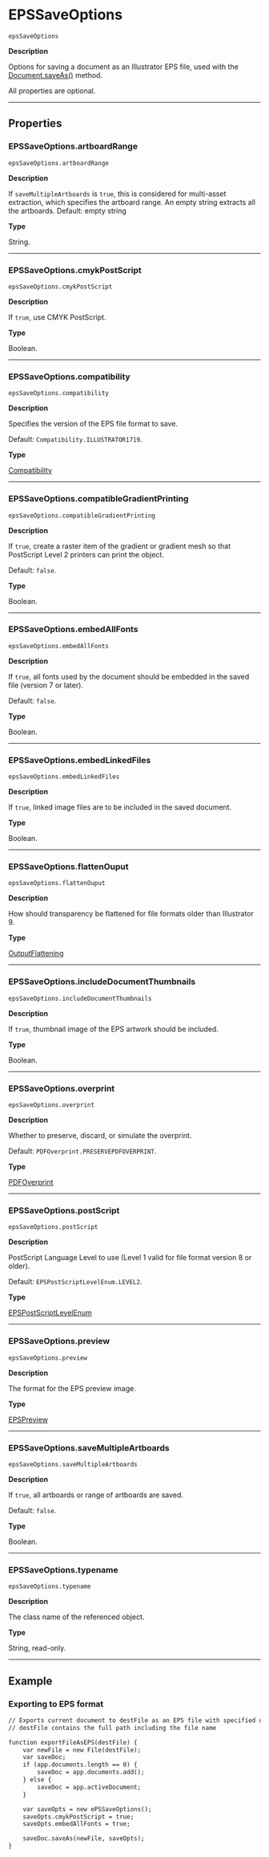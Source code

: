 # EPSSaveOptions

`epsSaveOptions`

**Description**

Options for saving a document as an Illustrator EPS file, used with the [Document.saveAs()](Document.md#jsobjref-document-saveas) method.

All properties are optional.

---

## Properties

### EPSSaveOptions.artboardRange

`epsSaveOptions.artboardRange`

**Description**

If `saveMultipleArtboards` is `true`, this is considered for multi-asset extraction, which specifies the artboard range. An empty string extracts all the artboards. Default: empty string

**Type**

String.

---

### EPSSaveOptions.cmykPostScript

`epsSaveOptions.cmykPostScript`

**Description**

If `true`, use CMYK PostScript.

**Type**

Boolean.

---

### EPSSaveOptions.compatibility

`epsSaveOptions.compatibility`

**Description**

Specifies the version of the EPS file format to save.

Default: `Compatibility.ILLUSTRATOR1719`.

**Type**

[Compatibility](scripting-constants.md#jsobjref-scripting-constants-compatibility)

---

### EPSSaveOptions.compatibleGradientPrinting

`epsSaveOptions.compatibleGradientPrinting`

**Description**

If `true`, create a raster item of the gradient or gradient mesh so that PostScript Level 2 printers can print the object.

Default: `false`.

**Type**

Boolean.

---

### EPSSaveOptions.embedAllFonts

`epsSaveOptions.embedAllFonts`

**Description**

If `true`, all fonts used by the document should be embedded in the saved file (version 7 or later).

Default: `false`.

**Type**

Boolean.

---

### EPSSaveOptions.embedLinkedFiles

`epsSaveOptions.embedLinkedFiles`

**Description**

If `true`, linked image files are to be included in the saved document.

**Type**

Boolean.

---

### EPSSaveOptions.flattenOuput

`epsSaveOptions.flattenOuput`

**Description**

How should transparency be flattened for file formats older than Illustrator 9.

**Type**

[OutputFlattening](scripting-constants.md#jsobjref-scripting-constants-outputflattening)

---

### EPSSaveOptions.includeDocumentThumbnails

`epsSaveOptions.includeDocumentThumbnails`

**Description**

If `true`, thumbnail image of the EPS artwork should be included.

**Type**

Boolean.

---

### EPSSaveOptions.overprint

`epsSaveOptions.overprint`

**Description**

Whether to preserve, discard, or simulate the overprint.

Default: `PDFOverprint.PRESERVEPDFOVERPRINT`.

**Type**

[PDFOverprint](scripting-constants.md#jsobjref-scripting-constants-pdfoverprint)

---

### EPSSaveOptions.postScript

`epsSaveOptions.postScript`

**Description**

PostScript Language Level to use (Level 1 valid for file format version 8 or older).

Default: `EPSPostScriptLevelEnum.LEVEL2`.

**Type**

[EPSPostScriptLevelEnum](scripting-constants.md#jsobjref-scripting-constants-epspostscriptlevelenum)

---

### EPSSaveOptions.preview

`epsSaveOptions.preview`

**Description**

The format for the EPS preview image.

**Type**

[EPSPreview](scripting-constants.md#jsobjref-scripting-constants-epspreview)

---

### EPSSaveOptions.saveMultipleArtboards

`epsSaveOptions.saveMultipleArtboards`

**Description**

If `true`, all artboards or range of artboards are saved.

Default: `false`.

**Type**

Boolean.

---

### EPSSaveOptions.typename

`epsSaveOptions.typename`

**Description**

The class name of the referenced object.

**Type**

String, read-only.

---

## Example

### Exporting to EPS format

```default
// Exports current document to destFile as an EPS file with specified options,
// destFile contains the full path including the file name

function exportFileAsEPS(destFile) {
    var newFile = new File(destFile);
    var saveDoc;
    if (app.documents.length == 0) {
        saveDoc = app.documents.add();
    } else {
        saveDoc = app.activeDocument;
    }

    var saveOpts = new ePSSaveOptions();
    saveOpts.cmykPostScript = true;
    saveOpts.embedAllFonts = true;

    saveDoc.saveAs(newFile, saveOpts);
}
```
